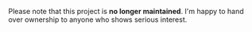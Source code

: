 Please note that this project is **no longer maintained**. I'm happy to hand over ownership to anyone who shows serious interest.
